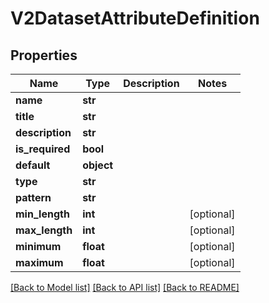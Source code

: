 # V2DatasetAttributeDefinition

## Properties
Name | Type | Description | Notes
------------ | ------------- | ------------- | -------------
**name** | **str** |  | 
**title** | **str** |  | 
**description** | **str** |  | 
**is_required** | **bool** |  | 
**default** | **object** |  | 
**type** | **str** |  | 
**pattern** | **str** |  | 
**min_length** | **int** |  | [optional] 
**max_length** | **int** |  | [optional] 
**minimum** | **float** |  | [optional] 
**maximum** | **float** |  | [optional] 

[[Back to Model list]](../README.md#documentation-for-models) [[Back to API list]](../README.md#documentation-for-api-endpoints) [[Back to README]](../README.md)

